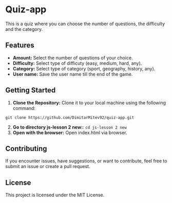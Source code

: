 # Quiz-app

This is a quiz where you can choose the number of questions, the difficulty and the category.

## Features

- **Amount:** Select the number of questions of your choice.
- **Difficulty:** Select type of difficuty (easy, medium, hard, any).
- **Category:** Select type of category (sport, geography, history, any).
- **User name:** Save the user name till the end of the game.

## Getting Started

1. **Clone the Repository:** Clone it to your local machine using the following command:

`git clone https://github.com/DimitarMitev92/quiz-app.git`

2. **Go to directory js-lesson 2 new:**:
`cd js-lesson 2 new`
5. **Open with the browser:** Open index.html via browser.

## Contributing

If you encounter issues, have suggestions, or want to contribute, feel free to submit an issue or create a pull request.

## License

This project is licensed under the MIT License.
